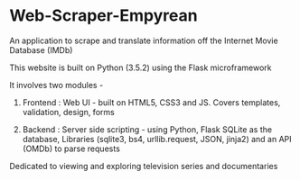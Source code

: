 # Web-Scraper-Empyrean
An application to scrape and translate information off the Internet Movie Database (IMDb)

This website is built on Python (3.5.2) using the Flask microframework

It involves two modules -

1. Frontend : Web UI - built on HTML5, CSS3 and JS. Covers templates, validation, design, forms
              
2. Backend : Server side scripting - using Python, Flask SQLite as the database, Libraries (sqlite3, bs4, urllib.request, JSON, jinja2) and an API (OMDb) to parse requests


Dedicated to viewing and exploring television series and documentaries
